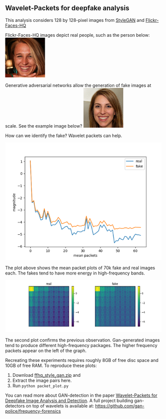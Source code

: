 ## Wavelet-Packets for deepfake analysis
This analysis considers 128 by 128-pixel images from [StyleGAN](https://github.com/NVlabs/stylegan) and [Flickr-Faces-HQ](https://github.com/NVlabs/ffhq-dataset)

Flickr-Faces-HQ images depict real people, such as the person below:
![real person](real.png)

Generative adversarial networks allow the generation of fake images at scale. See the example image below? 
![fake person](fake.png)

How can we identify the fake? Wavelet packets can help.

![packet plot](mean_packet_plot.png)

The plot above shows the mean packet plots of 70k fake and real images each. The fakes tend to have more energy in high-frequency bands.

![packet comparison](packet_comparison.png)

The second plot confirms the previous observation. Gan-generated images tend to produce different high-frequency packages. The higher frequency packets appear on the left of the graph.

Recreating these experiments requires roughly 8GB of free disc space and 10GB of free RAM. 
To reproduce these plots:
1. Download [ffhq_style_gan.zip](https://drive.google.com/uc?id=1MOHKuEVqURfCKAN9dwp1o2tuR19OTQCF&export=download) and
2. Extract the image pairs here.
3. Run `python packet_plot.py`

You can read more about GAN-detection in the paper [Wavelet-Packets for Deepfake Image Analysis and Detection](https://arxiv.org/pdf/2106.09369.pdf). 
A full project building gan-detectors on top of wavelets is available at:
https://github.com/gan-police/frequency-forensics